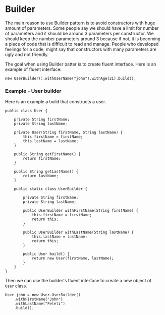 # Builder

The main reason to use Builder pattern is to avoid constructors with huge amount of parameters. Some people say we should have a limit for number of parameters and it should be around 3 parameters per constructor. We should keep the number parameters  around 3 because if not, it is becoming a piece of code that is difficult to read and manage. People who developed feelings for a code, might say that constructors with many parameters are ugly and not friendly.

The goal when using Builder patter is to create fluent interface. Here is an example of fluent interface:

```
new UserBuilder().withUserName("john").withAge(21).build();
```

### Example - User builder

Here is an example a build that constructs a user.

```
public class User {

    private String firstName;
    private String lastName;

    private User(String firstName, String lastName) {
        this.firstName = firstName;
        this.lastName = lastName;
    }

    public String getFirstName() {
        return firstName;
    }

    public String getLastName() {
        return lastName;
    }

    public static class UserBuilder {

        private String firstName;
        private String lastName;

        public UserBuilder withFirstName(String firstName) {
            this.firstName = firstName;
            return this;
        }

        public UserBuilder withLastName(String lastName) {
            this.lastName = lastName;
            return this;
        }

        public User build() {
            return new User(firstName, lastName);
        }
    }
}
```

Then we can use the builder's fluent interface to create a new object of `User` class.

```
User john = new User.UserBuilder()
    .withFirstName("John")
    .withLastName("Feleti")
    .build();
```



